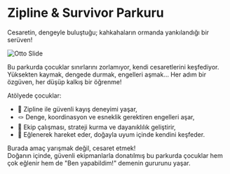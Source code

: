 # Zipline & Survivor Parkuru

Cesaretin, dengeyle buluştuğu; kahkahaların ormanda yankılandığı bir serüven!

![Otto Slide](@/assets/otto-slide-01.jpg)

Bu parkurda çocuklar sınırlarını zorlamıyor, kendi cesaretlerini keşfediyor. Yüksekten kaymak, dengede durmak, engelleri aşmak… Her adım bir özgüven, her düşüp kalkış bir öğrenme!

Atölyede çocuklar:

- 🌟 Zipline ile güvenli kayış deneyimi yaşar,
- 🪢 Denge, koordinasyon ve esneklik gerektiren engelleri aşar,
- 👟 Ekip çalışması, strateji kurma ve dayanıklılık geliştirir,
- 🌿 Eğlenerek hareket eder, doğayla uyum içinde kendini keşfeder.

Burada amaç yarışmak değil, cesaret etmek!  
Doğanın içinde, güvenli ekipmanlarla donatılmış bu parkurda çocuklar hem çok eğlenir hem de "Ben yapabildim!" demenin gururunu yaşar.
